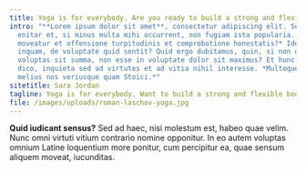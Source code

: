 ```yaml
---
title: Yoga is for everybody. Are you ready to build a strong and flexible body?
intro: "**Lorem ipsum dolor sit amet**, consectetur adipiscing elit. Sed tamen
  enitar et, si minus multa mihi occurrent, non fugiam ista popularia. *Qui non
  moveatur et offensione turpitudinis et comprobatione honestatis?* Idem iste,
  inquam, de voluptate quid sentit? Quid ergo dubitamus, quin, si non dolere
  voluptas sit summa, non esse in voluptate dolor sit maximus? Et hunc idem
  dico, inquieta sed ad virtutes et ad vitia nihil interesse. *Multoque hoc
  melius nos veriusque quam Stoici.*"
sitetitle: Sara Jordan
tagline: Yoga is for everybody. Want to build a strong and flexible body?
file: /images/uploads/roman-laschov-yoga.jpg
---
```

**Quid iudicant sensus?** Sed ad haec, nisi molestum est, habeo quae velim. Nunc omni virtuti vitium contrario nomine opponitur. In eo autem voluptas omnium Latine loquentium more ponitur, cum percipitur ea, quae sensum aliquem moveat, iucunditas.